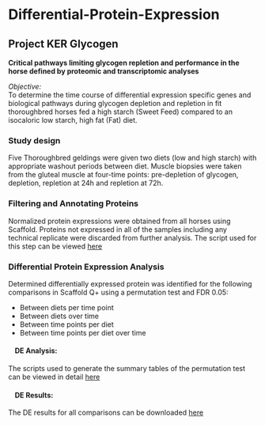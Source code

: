 # Differential-Protein-Expression
## Project KER Glycogen

**Critical pathways limiting glycogen repletion and performance in the horse defined by
proteomic and transcriptomic analyses**

*Objective:*  
To determine the time course of differential expression specific genes and biological pathways during
glycogen depletion and repletion in fit thoroughbred horses fed a high starch (Sweet Feed) compared to an
isocaloric low starch, high fat (Fat) diet. 

### Study design
Five Thoroughbred geldings were given two diets (low and high starch) with appropriate washout periods between diet. 
Muscle biopsies were taken from the gluteal muscle at four-time points: pre-depletion of glycogen, depletion, repletion at 24h and repletion at 72h. 

### Filtering and Annotating Proteins
Normalized protein expressions were obtained from all horses using Scaffold. Proteins not expressed in all of the samples including any technical replicate were discarded from further analysis. The script used for this step can be viewed [here](https://htmlpreview.github.io/?https://github.com/NMDL-MSU/Differential-Protein-Expression/blob/master/KER_Glycogen/Permutation_Test/Summary_Results.html)

### Differential Protein Expression Analysis
Determined differentially expressed protein was identified for the following comparisons in Scaffold Q+ using a permutation test and FDR 0.05:  
* Between diets per time point  
* Between diets over time  
* Between time points per diet  
* Between time points per diet over time  

#### &nbsp;&nbsp;&nbsp;&nbsp;DE Analysis:
The scripts used to generate the summary tables of the permutation test can be viewed in detail [here](https://htmlpreview.github.io/?https://github.com/NMDL-MSU/Differential-Protein-Expression/blob/master/KER_Glycogen/Permutation_Test/Summary_Results.html)

#### &nbsp;&nbsp;&nbsp;&nbsp;DE Results:
The DE results for all comparisons can be downloaded [here](https://github.com/NMDL-MSU/Differential-Protein-Expression/blob/master/KER_Glycogen/Permutation_Test/Results_DE_Proteins.xlsx?raw=true)

